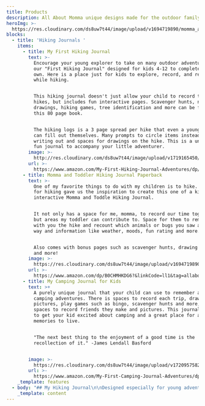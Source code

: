 ```yaml
---
title: Products
description: All About Momma unique designs made for the outdoor family and friends
heroImg: >-
  https://res.cloudinary.com/ds8uw7t44/image/upload/v1694719890/momma_and_toddler_hiking_jounral_zsmmyq.jpg
blocks:
  - title: 'Hiking Journals '
    items:
      - title: My First Hiking Journal
        text: >-
          Encourage your young explorer to take on many outdoor adventures with
          our "First Hiking Journal" designed for kids 4-12 to complete on their
          own. Here is a place just for kids to explore, record, and remember
          while hiking. 


          This hiking journal doesn't just allow your child to record their
          hikes, but includes fun interactive pages. Scavenger hunts, nature
          drawings, hiking games, tree identification and more can be found in
          this 80 page book. 


          The hiking logs is a 3 page spread per hike that even a younger child
          can fill out themselves. Many prompts to circle items instead of
          writing out and spaces for drawings on the hike. This is a unique and
          fun journal to accompany your little adventurer. 
        image: >-
          http://res.cloudinary.com/ds8uw7t44/image/upload/v1719165450/my_first_hiking_journal_ttu9wv.jpg
        url: >-
          https://www.amazon.com/My-First-Hiking-Journal-Adventures/dp/B0D7MLZXCN?crid=3FHA3O5SPY8RL&dib=eyJ2IjoiMSJ9.WpGE313Te3k04e0JnP2REqL4JJqpYk74O5H-_0DwMEE9kwMGyaqJu3r4jbaoU5tUVYwAEvAuHXAySKGbqWTpK-fVbtBc1Q7jFNlrnbAzXVYmbYpZ42BQLnWJvh6gNg36JzLfInXKRymTDMRCsQqhIPq-nUfv-LCDTTX_0cQeIAZffQz7qGOAm1UQSFHWbhnYLymbPQFVwYKAe8mCgheH2FiBJNeYGgqdgTBoZKxNNkU.i5svg2s51Uc5VKQJJw5kcR1Ivs6P4tAZny3QQHzBwcw&dib_tag=se&keywords=my+first+hiking+journal&qid=1719166909&s=books&sprefix=my+first+hiking+journal%2Cstripbooks%2C71&sr=1-1&linkCode=ll1&tag=allaboutmom06-20&linkId=6e8e71e2dae5ebf80f2a474c65f2d29d&language=en_US&ref_=as_li_ss_tl
      - title: Momma and Toddler Hiking Journal Paperback
        text: >-
          One of my favorite things to do with my children is to hike. Our love
          for hiking gave us the inspiration to create this one of a kind
          interactive Momma and Toddle Hiking Journal.


          It not only has a space for me, momma, to record our time together,
          but areas my toddler can contribute to. Space for them to remember
          with you the hike and recount which animals or bugs you saw along the
          way and information like weather, moods, fun rating and more. 


          Also comes with bonus pages such as scavenger hunts, drawing spaces
          and more! 
        image: >-
          https://res.cloudinary.com/ds8uw7t44/image/upload/v1694719890/momma_and_toddler_hiking_jounral_zsmmyq.jpg
        url: >-
          https://www.amazon.com/dp/B0CHMHKDG6?&linkCode=ll1&tag=allaboutmom06-20&linkId=a894d66ee81d5d7da501d95f95cfbc7c&language=en_US&ref_=as_li_ss_tl
      - title: My Camping Journal for Kids
        text: >+
          A purely unique journal that your child can use to remember all your
          camping adventures. There is spaces to record each trip, draw
          pictures, play games such as bingo, scavenger hunts and more, and
          spaces to record friends they make and pictures. This journal is bound
          to get your kid excited about camping and a great place for all the
          memories to live.


          "The next best thing to the enjoyment of a good time is the
          recollection of it." -James Lendall Basford


        image: >-
          https://res.cloudinary.com/ds8uw7t44/image/upload/v1720957582/my_first_camping_journal_uicgyj.jpg
        url: >-
          https://www.amazon.com/My-First-Camping-Journal-Adventures/dp/B0D8WLW7P7?crid=190YN0O67CBBB&dib=eyJ2IjoiMSJ9.lIOuk_eRQnrmnnnO63KVEDNo00cuRX5LDwssaSmeV9xB7dkq_cBLLOneYFUL4CneXp-SfbpLER-AzIPEt-_QmCmOU8ZS9Y8HJaNDHbu2BCYPm5p024hc5Djm_oeJHIICqQ9kjFBCl-VQTXfOA_dZwj2S3YLRi-oCcRjRLpIub6_QnPSI-PDyAlutJar-PDzRYcHrCZFDcsBjL_Izyo_fhq9A3hAUkdowpsXRTxDNCZc.paGk7yZYiFrRweOLP-ATKVwKHiY9IJC4vwUEn-JFQNY&dib_tag=se&keywords=my+first+camping+journal&qid=1720957642&sprefix=my+first+camping+journal%2Caps%2C71&sr=8-6&linkCode=ll1&tag=allaboutmom06-20&linkId=8a76f5be58b38476d356629d999763e1&language=en_US&ref_=as_li_ss_tl
    _template: features
  - body: "## My Hiking Journal\n\nDesigned especially for young adventurers to tweens,\_this one of a kind journal is the perfect companion for their outdoor explorations. Packed with easy-to-use hiking logs and ample space for budding artists to sketch the wonders of nature they encounter, it's an ideal first hiking journal.\n\nBut that's not all! This journal goes beyond the ordinary with special features tailored to enhance the hiking experience. Engage in thrilling scavenger hunts, play exciting hiking games, and learn to identify the tracks of fascinating wildlife along the trail.\n\nWith ['A Kid's Hiking Journal,](https://www.amazon.com/My-First-Hiking-Journal-Adventures/dp/B0D7MLZXCN/ref=sr_1_1?crid=14Z8YZRXPA06X\\&dib=eyJ2IjoiMSJ9.WpGE313Te3k04e0JnP2REiBBN5fWzOCuMXg-Uu5Cl5IXagYAQR1W0amu11VXYyo4qd0faTBHBwud-xe2C-iFRtoA_siGOj7-XhKulVcEcmxGWik7lL-t0Plx9AHEQyR2KDnKScosEozRnWyNp79uFKlbStcDULGShGpAJ1pqApNuTwyaO4EekPH_Rcz-t_S7BcSRB67CRipYCPx1KTem2KQclWfK1QemOxc3JXv9EU5aEkWEQx8H07A9CVY_bsS345FWmZHTKtvaObhI2CE5q8uoMe3A-JgyFLcflz0Whdo.b5OucuXrLkvMyGlMRQ6oYvCmLMmIKEY4w8HZkrHUBNI\\&dib_tag=se\\&keywords=my+first+hiking+journal\\&qid=1719165414\\&sprefix=my+first+hiking+journal%2Caps%2C81\\&sr=8-1)' every trek becomes an educational and unforgettable adventure. Get ready to unleash your inner explorer and create lasting memories in the great outdoors!\n\nIncludes:\n\n* 15 Hiking Logs with Space for Nature Drawings\n* Packing Checklist\n* 8 Unique Scavenger Hunts\n* Hiking Game Pages\n* Pages to Attach Hiking Photos\n* Tree Identification Page\n* Animal Identification Page\n* Space for Hiking Goals and Notes\n* Additional Drawing Pages\n\n\"My Hiking Journal for Kids\" is a must have and brings excitement to your child's hiking adventures. A space for them to remember their awesome adventures and relive at any time.\n\n## Momma and Toddler Interactive Hiking Journal\n\nUnlock the magic of every moment with our [Momma and Toddler Interactive Journal](https://www.amazon.com/Momma-Toddler-Hiking-Journal-interactive/dp/B0CHMHKDG6/ref=tmm_pap_swatch_0?_encoding=UTF8\\&dib_tag=se\\&dib=eyJ2IjoiMSJ9.ze1mo1w6CWrsE8oTfkTsOnF6x1x05xUPyTZom4s_96M.GMdCPyKM1gCR9cG_0EuUMSygKv6lLn3qCKSwejeOZEw\\&qid=1719166361\\&sr=1-2). From the first giggle to the endless adventures, capture the joy of parenthood with a keepsake that grows with your little one. Start creating memories that last a lifetime today!\n\nIncludes:\n\n* **Trail finding information and planning**\n* **Snack planning page**\n* **Ideas for added fun on the trails**\n* **Goal setting**\n* **22 hiking logs**\n* **6 scavenger hunts**\n* **7 pages of memories**\n* **6 hiking summary pages**\n\n## My Camping Journal\n\nNo matter if your style of camping is with tents, RV or staying in cabins this [camping journal for kids](https://www.amazon.com/My-First-Camping-Journal-Adventures/dp/B0D8WLW7P7?crid=190YN0O67CBBB\\&dib=eyJ2IjoiMSJ9.lIOuk_eRQnrmnnnO63KVEDNo00cuRX5LDwssaSmeV9xB7dkq_cBLLOneYFUL4CneXp-SfbpLER-AzIPEt-_QmCmOU8ZS9Y8HJaNDHbu2BCYPm5p024hc5Djm_oeJHIICqQ9kjFBCl-VQTXfOA_dZwj2S3YLRi-oCcRjRLpIub6_QnPSI-PDyAlutJar-PDzRYcHrCZFDcsBjL_Izyo_fhq9A3hAUkdowpsXRTxDNCZc.paGk7yZYiFrRweOLP-ATKVwKHiY9IJC4vwUEn-JFQNY\\&dib_tag=se\\&keywords=my+first+camping+journal\\&qid=1720957642\\&sprefix=my+first+camping+journal%2Caps%2C71\\&sr=8-6\\&linkCode=ll1\\&tag=allaboutmom06-20\\&linkId=ffbd63779069c75bbdea27be5efdbb24\\&language=en_US\\&ref_=as_li_ss_tl) will be a perfect companion for them. Designed with games, animal and tree information, camping logs and spaces for notes and drawings this journal will capture a kids imagination and showcase all their awesome trips.\n\nThe journal is created for kids as young as 4 and up to age 12. Easy journaling logs which include circling activities and information about each trip and spaces to write in favorites along the way. This journal has camp bingo and will get your kids searching the camp ground to find all the animals, bugs or nature items. \n\nIncludes:\n\n* Camping Goals\n* Packing List \n* Identifying Animals and Trees in Nature\n* 13 Three Page Camping Logs\n* 10 Scavenger Hunts\n* Alphabet Camping Game\n* Camp Friend Information\n* Camping Photos\n* Camping Notes\n*  Additional Drawing Spaces\n\nJournaling allows you and your little one to not forget the amazing adventures you embark on today. A year or twenty years down the line you will have this creative space showcasing how much fun you had together. A place to not forget and to relive whenever you want.\n"
    _template: content
---
```


